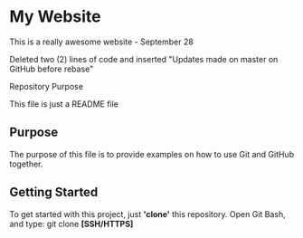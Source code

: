 # My Website

This is a really awesome website - September 28

Deleted two (2) lines of code and inserted "Updates made on master on GitHub before rebase"

Repository Purpose

This file is just a README file

## Purpose

The purpose of this file is to provide examples
on how to use Git and GitHub together.

## Getting Started
To get started with this project, just __'clone'__ this repository.
Open Git Bash, and type: git clone __[SSH/HTTPS]__
